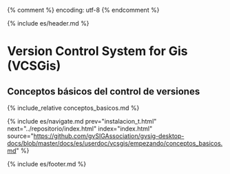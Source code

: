 {% comment %} encoding: utf-8 {% endcomment %}

{% include es/header.md %}

# Version Control System for Gis (VCSGis)

## Conceptos básicos del control de versiones

{% include_relative conceptos_basicos.md %}

{% include es/navigate.md 
   prev="instalacion_t.html" 
   next="../repositorio/index.html" 
   index="index.html" 
   source="https://github.com/gvSIGAssociation/gvsig-desktop-docs/blob/master/docs/es/userdoc/vcsgis/empezando/conceptos_basicos.md" 
%}

{% include es/footer.md %}